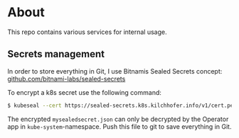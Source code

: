 # About

This repo contains various services for internal usage.

## Secrets management

In order to store everything in Git, I use Bitnamis Sealed Secrets concept: [github.com/bitnami-labs/sealed-secrets](https://github.com/bitnami-labs/sealed-secrets)

To encrypt a k8s secret use the following command:
```bash
$ kubeseal --cert https://sealed-secrets.k8s.kilchhofer.info/v1/cert.pem <mysecret.json >mysealedsecret.json
```
The encrypted `mysealedsecret.json` can only be decrypted by the Operator app in `kube-system`-namespace. Push this file to git to save everything in Git.
